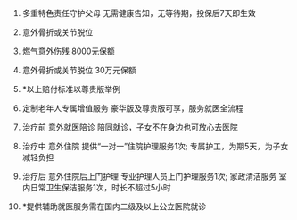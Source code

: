 1. 多重特色责任守护父母 无需健康告知，无等待期，投保后7天即生效

2. 意外骨折或关节脱位

3. 燃气意外伤残 8000元保额

4. 意外骨折或关节脱位 30万元保额

5. *以上赔付标准以尊贵版举例

6. 定制老年人专属增值服务 豪华版及尊贵版可享，服务就医全流程

7. 治疗前 意外就医陪诊 陪同就诊，子女不在身边也可放心去医院

8. 治疗中 意外住院 提供“一对一”住院护理服务1次; 专属护工，为期5天，为子女减轻负担

9. 治疗后 意外住院后上门护理 专业护理人员上门护理服务1次; 家政清洁服务 室内日常卫生保洁服务1次，时长不超过5小时

10. *提供辅助就医服务需在国内二级及以上公立医院就诊